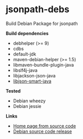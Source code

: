 # jsonpath-debs
Build Debian Package for jsonpath

**Build dependencies**

- debhelper (>= 9)
- cdbs
- default-jdk
- maven-debian-helper (>= 1.5)
- libmaven-bundle-plugin-java
- libslf4j-java
- libjackson-json-java
- [libjson-smart-java](https://github.com/yadickson/json-smart-debs)

**Tested**

- Debian wheezy
- Debian jessie

**Links**

- [Home page from source code](https://github.com/jayway/JsonPath)
- [Debian source code release](https://github.com/yadickson/jsonpath-debs/releases)

